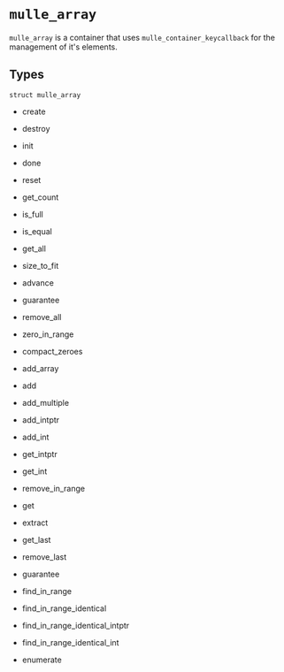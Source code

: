 # `mulle_array`

`mulle_array` is a container that uses `mulle_container_keycallback` for
the management of it's elements.

## Types

```
struct mulle_array
```

* create
* destroy
* init
* done
* reset

* get_count
* is_full
* is_equal

* get_all
* size_to_fit
* advance
* guarantee
* remove_all
* zero_in_range
* compact_zeroes
* add_array

* add
* add_multiple
* add_intptr
* add_int
* get_intptr
* get_int
* remove_in_range
* get
* extract
* get_last
* remove_last
* guarantee

* find_in_range
* find_in_range_identical
* find_in_range_identical_intptr
* find_in_range_identical_int

* enumerate


